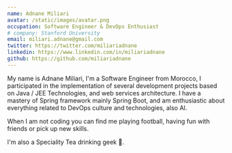 ```yaml
---
name: Adnane Miliari
avatar: /static/images/avatar.png
occupation: Software Engineer & DevOps Enthusiast
# company: Stanford University
email: miliari.adnane@gmail.com
twitter: https://twitter.com/miliariadnane
linkedin: https://www.linkedin.com/in/miliariadnane
github: https://github.com/miliariadnane
---
```


My name is Adnane Miliari, I'm a Software Engineer from Morocco, I participated in the implementation of several development projects based on Java / JEE Technologies, and web services architecture. I have a mastery of Spring framework mainly Spring Boot, and am enthusiastic about everything related to DevOps culture and technologies, also AI.

When I am not coding you can find me playing football, having fun with friends or pick up new skills.

I'm also a Speciality Tea drinking geek 🍵.
